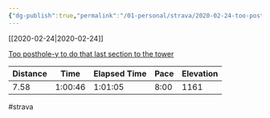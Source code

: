 ```yaml
---
{"dg-publish":true,"permalink":"/01-personal/strava/2020-02-24-too-posthole-y-to-do-that-last-section-to-the-tower/"}
---
```



[[2020-02-24\|2020-02-24]]

[Too posthole-y to do that last section to the tower](https://www.strava.com/activities/3129360637)

| Distance | Time    | Elapsed Time | Pace | Elevation |
| -------- | ------- | ------------ | ---- | --------- |
| 7.58     | 1:00:46 | 1:01:05      | 8:00 | 1161      |




#strava
